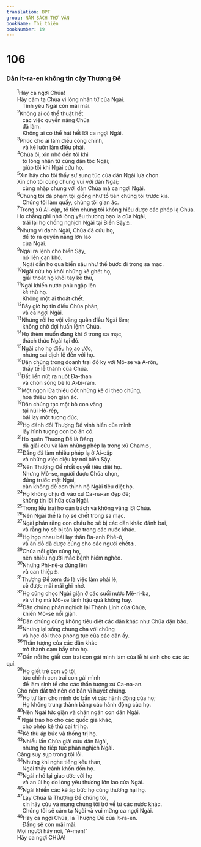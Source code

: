 ```yaml
---
translation: BPT
group: NĂM SÁCH THƠ VĂN
bookName: Thi thiên 
bookNumber: 19
---
```


<div class="title"><h1>106</h1><h3>Dân Ít-ra-en không tin cậy Thượng Đế</h3></div>
<span class="verse thi_106_1">  <sup>1</sup>Hãy ca ngợi Chúa!<br/>  Hãy cảm tạ Chúa vì lòng nhân từ của Ngài.<br/>   Tình yêu Ngài còn mãi mãi.<br/></span>
<span class="verse thi_106_2">  <sup>2</sup>Không ai có thể thuật hết<br/>   các việc quyền năng Chúa<br/>   đã làm.<br/>   Không ai có thể hát hết lời ca ngợi Ngài.<br/></span>
<span class="verse thi_106_3">  <sup>3</sup>Phúc cho ai làm điều công chính,<br/>   và kẻ luôn làm điều phải.<br/></span>
<span class="verse thi_106_4">  <sup>4</sup>Chúa ôi, xin nhớ đến tôi khi<br/>   tỏ lòng nhân từ cùng dân tộc Ngài;<br/>   giúp tôi khi Ngài cứu họ.<br/></span>
<span class="verse thi_106_5">  <sup>5</sup>Xin hãy cho tôi thấy sự sung túc của dân Ngài lựa chọn.<br/>  Xin cho tôi cùng chung vui với dân Ngài;<br/>   cùng nhập chung với dân Chúa mà ca ngợi Ngài.<br/></span>
<span class="verse thi_106_6">  <sup>6</sup>Chúng tôi đã phạm tội giống như tổ tiên chúng tôi trước kia.<br/>   Chúng tôi làm quấy, chúng tôi gian ác.<br/></span>
<span class="verse thi_106_7">  <sup>7</sup>Trong xứ Ai-cập, tổ tiên chúng tôi không hiểu được các phép lạ Chúa.<br/>  Họ chẳng ghi nhớ lòng yêu thương bao la của Ngài,<br/>   trái lại họ chống nghịch Ngài tại Biển Sậy<a data-toggle="tooltip" data-placement="bottom" title="Hay “Hồng hải.”">⚓</a>.<br/></span>
<span class="verse thi_106_8">  <sup>8</sup>Nhưng vì danh Ngài, Chúa đã cứu họ,<br/>   để tỏ ra quyền năng lớn lao<br/>   của Ngài.<br/></span>
<span class="verse thi_106_9">  <sup>9</sup>Ngài ra lệnh cho biển Sậy,<br/>   nó liền cạn khô.<br/>   Ngài dẫn họ qua biển sâu như thể bước đi trong sa mạc.<br/></span>
<span class="verse thi_106_10">  <sup>10</sup>Ngài cứu họ khỏi những kẻ ghét họ,<br/>   giải thoát họ khỏi tay kẻ thù,<br/></span>
<span class="verse thi_106_11">  <sup>11</sup>Ngài khiến nước phủ ngập lên<br/>   kẻ thù họ.<br/>   Không một ai thoát chết.<br/></span>
<span class="verse thi_106_12">  <sup>12</sup>Bấy giờ họ tin điều Chúa phán,<br/>   và ca ngợi Ngài.<br/></span>
<span class="verse thi_106_13">  <sup>13</sup>Nhưng rồi họ vội vàng quên điều Ngài làm;<br/>   không chờ đợi huấn lệnh Chúa.<br/></span>
<span class="verse thi_106_14">  <sup>14</sup>Họ thèm muốn đang khi ở trong sa mạc,<br/>   thách thức Ngài tại đó.<br/></span>
<span class="verse thi_106_15">  <sup>15</sup>Ngài cho họ điều họ ao ước,<br/>   nhưng sai dịch lệ đến với họ.<br/></span>
<span class="verse thi_106_16">  <sup>16</sup>Dân chúng trong doanh trại đố kỵ với Mô-se và A-rôn,<br/>   thầy tế lễ thánh của Chúa.<br/></span>
<span class="verse thi_106_17">  <sup>17</sup>Đất liền nứt ra nuốt Đa-than<br/>   và chôn sống bè lũ A-bi-ram.<br/></span>
<span class="verse thi_106_18">  <sup>18</sup>Một ngọn lửa thiêu đốt những kẻ đi theo chúng,<br/>   hỏa thiêu bọn gian ác.<br/></span>
<span class="verse thi_106_19">  <sup>19</sup>Dân chúng tạc một bò con vàng<br/>   tại núi Hô-rếp,<br/>   bái lạy một tượng đúc,<br/></span>
<span class="verse thi_106_20">  <sup>20</sup>Họ đánh đổi Thượng Đế vinh hiển của mình<br/>   lấy hình tượng con bò ăn cỏ.<br/></span>
<span class="verse thi_106_21">  <sup>21</sup>Họ quên Thượng Đế là Đấng<br/>   đã giải cứu và làm những phép lạ trong xứ Cham<a data-toggle="tooltip" data-placement="bottom" title="Hay “Ai-cập.” Người Ai-cập là dòng dõi của Cham. Xem Sáng 10:6-20.">⚓</a>,<br/></span>
<span class="verse thi_106_22">  <sup>22</sup>Đấng đã làm nhiều phép lạ ở Ai-cập<br/>   và những việc diệu kỳ nơi biển Sậy.<br/></span>
<span class="verse thi_106_23">  <sup>23</sup>Nên Thượng Đế nhất quyết tiêu diệt họ.<br/>   Nhưng Mô-se, người được Chúa chọn,<br/>   đứng trước mặt Ngài,<br/>   cản không để cơn thịnh nộ Ngài tiêu diệt họ.<br/></span>
<span class="verse thi_106_24">  <sup>24</sup>Họ không chịu đi vào xứ Ca-na-an đẹp đẽ;<br/>   không tin lời hứa của Ngài.<br/></span>
<span class="verse thi_106_25">  <sup>25</sup>Trong lều trại họ oán trách và không vâng lời Chúa.<br/></span>
<span class="verse thi_106_26">  <sup>26</sup>Nên Ngài thề là họ sẽ chết trong sa mạc.<br/></span>
<span class="verse thi_106_27">  <sup>27</sup>Ngài phán rằng con cháu họ sẽ bị các dân khác đánh bại,<br/>   và rằng họ sẽ bị tản lạc trong các nước khác.<br/></span>
<span class="verse thi_106_28">  <sup>28</sup>Họ họp nhau bái lạy thần Ba-anh Phê-ô,<br/>   và ăn đồ đã được cúng cho các người chết<a data-toggle="tooltip" data-placement="bottom" title="Đây muốn nói đến “các thần không có sự sống” hay các bạn hữu hoặc thân nhân đã chết mà người ta kỷ niệm bằng cách dùng bữa ăn nơi mồ mả họ.">⚓</a>.<br/></span>
<span class="verse thi_106_29">  <sup>29</sup>Chúa nổi giận cùng họ,<br/>   nên nhiều người mắc bệnh hiểm nghèo.<br/></span>
<span class="verse thi_106_30">  <sup>30</sup>Nhưng Phi-nê-a đứng lên<br/>   và can thiệp<a data-toggle="tooltip" data-placement="bottom" title="Hay “cầu khẩn.” Phi-nê-a không những cầu khẩn cùng Thượng Đế nhưng ông ta cũng hành động ngăn không cho dân chúng phạm tội. Xem Dân 25:1-16.">⚓</a>.<br/></span>
<span class="verse thi_106_31">  <sup>31</sup>Thượng Đế xem đó là việc làm phải lẽ,<br/>   sẽ được mãi mãi ghi nhớ.<br/></span>
<span class="verse thi_106_32">  <sup>32</sup>Họ cũng chọc Ngài giận ở các suối nước Mê-ri-ba,<br/>   và vì họ mà Mô-se lãnh hậu quả không hay.<br/></span>
<span class="verse thi_106_33">  <sup>33</sup>Dân chúng phản nghịch lại Thánh Linh của Chúa,<br/>   khiến Mô-se nổi giận.<br/></span>
<span class="verse thi_106_34">  <sup>34</sup>Dân chúng cũng không tiêu diệt các dân khác như Chúa dặn bảo.<br/></span>
<span class="verse thi_106_35">  <sup>35</sup>Nhưng lại sống chung chạ với chúng<br/>   và học đòi theo phong tục của các dân ấy.<br/></span>
<span class="verse thi_106_36">  <sup>36</sup>Thần tượng của các dân khác<br/>   trở thành cạm bẫy cho họ.<br/></span>
<span class="verse thi_106_37">  <sup>37</sup>Đến nỗi họ giết con trai con gái mình làm của lễ hi sinh cho các ác quỉ.<br/></span>
<span class="verse thi_106_38">  <sup>38</sup>Họ giết trẻ con vô tội,<br/>   tức chính con trai con gái mình<br/>   để làm sinh tế cho các thần tượng xứ Ca-na-an.<br/>  Cho nên đất trở nên dơ bẩn vì huyết chúng.<br/></span>
<span class="verse thi_106_39">  <sup>39</sup>Họ tự làm cho mình dơ bẩn vì các hành động của họ;<br/>   Họ không trung thành bằng các hành động của họ.<br/></span>
<span class="verse thi_106_40">  <sup>40</sup>Nên Ngài tức giận và chán ngán con dân Ngài.<br/></span>
<span class="verse thi_106_41">  <sup>41</sup>Ngài trao họ cho các quốc gia khác,<br/>   cho phép kẻ thù cai trị họ.<br/></span>
<span class="verse thi_106_42">  <sup>42</sup>Kẻ thù áp bức và thống trị họ.<br/></span>
<span class="verse thi_106_43">  <sup>43</sup>Nhiều lần Chúa giải cứu dân Ngài,<br/>   nhưng họ tiếp tục phản nghịch Ngài.<br/>  Càng suy sụp trong tội lỗi.<br/></span>
<span class="verse thi_106_44">  <sup>44</sup>Nhưng khi nghe tiếng kêu than,<br/>   Ngài thấy cảnh khốn đốn họ.<br/></span>
<span class="verse thi_106_45">  <sup>45</sup>Ngài nhớ lại giao ước với họ<br/>   và an ủi họ do lòng yêu thương lớn lao của Ngài.<br/></span>
<span class="verse thi_106_46">  <sup>46</sup>Ngài khiến các kẻ áp bức họ cũng thương hại họ.<br/></span>
<span class="verse thi_106_47">  <sup>47</sup>Lạy Chúa là Thượng Đế chúng tôi,<br/>   xin hãy cứu và mang chúng tôi trở về từ các nước khác.<br/>   Chúng tôi sẽ cảm tạ Ngài và vui mừng ca ngợi Ngài.<br/></span>
<span class="verse thi_106_48">  <sup>48</sup>Hãy ca ngợi Chúa, là Thượng Đế của Ít-ra-en.<br/>   Đấng sẽ còn mãi mãi.<br/>  Mọi người hãy nói, “A-men!”<br/>  Hãy ca ngợi CHÚA!<br/></span>
